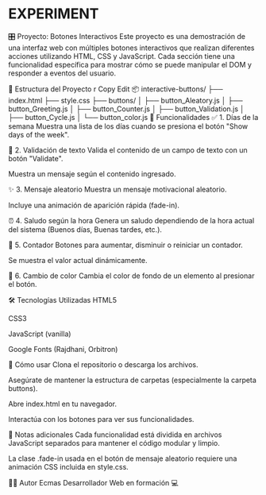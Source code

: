 # EXPERIMENT
🎛️ Proyecto: Botones Interactivos
Este proyecto es una demostración de una interfaz web con múltiples botones interactivos que realizan diferentes acciones utilizando HTML, CSS y JavaScript. Cada sección tiene una funcionalidad específica para mostrar cómo se puede manipular el DOM y responder a eventos del usuario.

📁 Estructura del Proyecto
r
Copy
Edit
📦 interactive-buttons/
├── index.html
├── style.css
├── buttons/
│   ├── button_Aleatory.js
│   ├── button_Greeting.js
│   ├── button_Counter.js
│   ├── button_Validation.js
│   ├── button_Cycle.js
│   └── button_color.js
🚀 Funcionalidades
✅ 1. Días de la semana
Muestra una lista de los días cuando se presiona el botón "Show days of the week".

🧪 2. Validación de texto
Valida el contenido de un campo de texto con un botón "Validate".

Muestra un mensaje según el contenido ingresado.

✨ 3. Mensaje aleatorio
Muestra un mensaje motivacional aleatorio.

Incluye una animación de aparición rápida (fade-in).

⏰ 4. Saludo según la hora
Genera un saludo dependiendo de la hora actual del sistema (Buenos días, Buenas tardes, etc.).

🔢 5. Contador
Botones para aumentar, disminuir o reiniciar un contador.

Se muestra el valor actual dinámicamente.

🎨 6. Cambio de color
Cambia el color de fondo de un elemento al presionar el botón.

🛠️ Tecnologías Utilizadas
HTML5

CSS3

JavaScript (vanilla)

Google Fonts (Rajdhani, Orbitron)

🔧 Cómo usar
Clona el repositorio o descarga los archivos.

Asegúrate de mantener la estructura de carpetas (especialmente la carpeta buttons).

Abre index.html en tu navegador.

Interactúa con los botones para ver sus funcionalidades.

📌 Notas adicionales
Cada funcionalidad está dividida en archivos JavaScript separados para mantener el código modular y limpio.

La clase .fade-in usada en el botón de mensaje aleatorio requiere una animación CSS incluida en style.css.

🧑‍💻 Autor
Ecmas
Desarrollador Web en formación 💻

